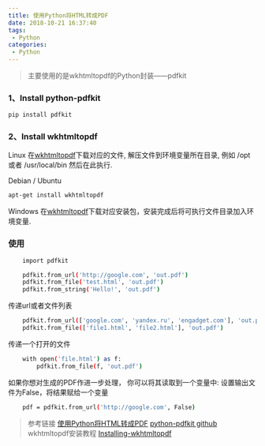 ```yaml
---
title: 使用Python将HTML转成PDF
date: 2018-10-21 16:37:40
tags:
 - Python
categories:
 - Python
---
```


> 主要使用的是wkhtmltopdf的Python封装——pdfkit 


### 1、Install python-pdfkit

``` bash
pip install pdfkit
```

### 2、Install wkhtmltopdf

Linux
在[wkhtmltopdf](https://wkhtmltopdf.org/downloads.html)下载对应的文件, 解压文件到环境变量所在目录, 例如 /opt 或者 /usr/local/bin 然后在此执行.

Debian / Ubuntu
``` bash
apt-get install wkhtmltopdf
```

Windows
在[wkhtmltopdf](https://wkhtmltopdf.org/downloads.html)下载对应安装包，安装完成后将可执行文件目录加入环境变量.



### 使用

``` bash
	import pdfkit

    pdfkit.from_url('http://google.com', 'out.pdf')
    pdfkit.from_file('test.html', 'out.pdf')
    pdfkit.from_string('Hello!', 'out.pdf')
```

传递url或者文件列表
``` bash
	pdfkit.from_url(['google.com', 'yandex.ru', 'engadget.com'], 'out.pdf')
    pdfkit.from_file(['file1.html', 'file2.html'], 'out.pdf')
```

传递一个打开的文件
``` bash
	with open('file.html') as f:
        pdfkit.from_file(f, 'out.pdf')
```

如果你想对生成的PDF作进一步处理， 你可以将其读取到一个变量中:
设置输出文件为False，将结果赋给一个变量
``` bash
    pdf = pdfkit.from_url('http://google.com', False)
```


> 参考链接
	[使用Python将HTML转成PDF](http://www.cnblogs.com/taceywong/p/5643978.html)
	[python-pdfkit github](https://github.com/JazzCore/python-pdfkit)
 	wkhtmltopdf安装教程 [Installing-wkhtmltopdf](https://github.com/JazzCore/python-pdfkit/wiki/Installing-wkhtmltopdf)
